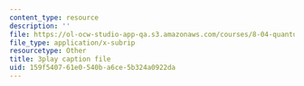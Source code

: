 ```yaml
---
content_type: resource
description: ''
file: https://ol-ocw-studio-app-qa.s3.amazonaws.com/courses/8-04-quantum-physics-i-spring-2013/159f540761e0540ba6ce5b324a0922da_Ei8CFin00PY.vtt
file_type: application/x-subrip
resourcetype: Other
title: 3play caption file
uid: 159f5407-61e0-540b-a6ce-5b324a0922da
---
```


